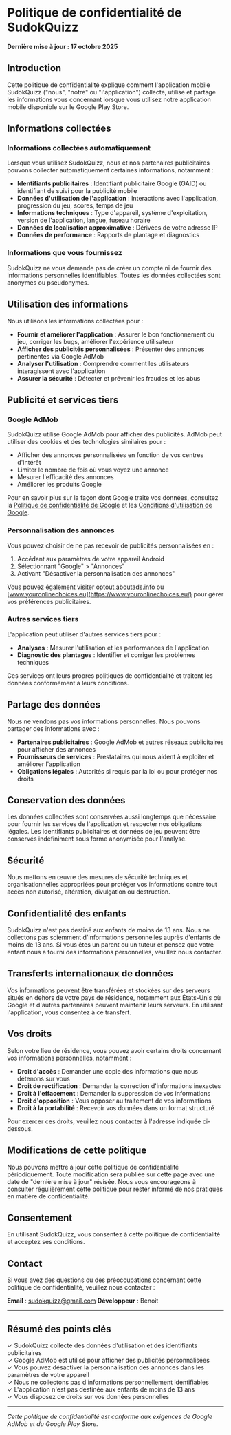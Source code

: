 # Politique de confidentialité de SudokQuizz

**Dernière mise à jour : 17 octobre 2025**

## Introduction

Cette politique de confidentialité explique comment l'application mobile SudokQuizz ("nous", "notre" ou "l'application") collecte, utilise et partage les informations vous concernant lorsque vous utilisez notre application mobile disponible sur le Google Play Store.

## Informations collectées

### Informations collectées automatiquement

Lorsque vous utilisez SudokQuizz, nous et nos partenaires publicitaires pouvons collecter automatiquement certaines informations, notamment :

- **Identifiants publicitaires** : Identifiant publicitaire Google (GAID) ou identifiant de suivi pour la publicité mobile
- **Données d'utilisation de l'application** : Interactions avec l'application, progression du jeu, scores, temps de jeu
- **Informations techniques** : Type d'appareil, système d'exploitation, version de l'application, langue, fuseau horaire
- **Données de localisation approximative** : Dérivées de votre adresse IP
- **Données de performance** : Rapports de plantage et diagnostics

### Informations que vous fournissez

SudokQuizz ne vous demande pas de créer un compte ni de fournir des informations personnelles identifiables. Toutes les données collectées sont anonymes ou pseudonymes.

## Utilisation des informations

Nous utilisons les informations collectées pour :

- **Fournir et améliorer l'application** : Assurer le bon fonctionnement du jeu, corriger les bugs, améliorer l'expérience utilisateur
- **Afficher des publicités personnalisées** : Présenter des annonces pertinentes via Google AdMob
- **Analyser l'utilisation** : Comprendre comment les utilisateurs interagissent avec l'application
- **Assurer la sécurité** : Détecter et prévenir les fraudes et les abus

## Publicité et services tiers

### Google AdMob

SudokQuizz utilise Google AdMob pour afficher des publicités. AdMob peut utiliser des cookies et des technologies similaires pour :

- Afficher des annonces personnalisées en fonction de vos centres d'intérêt
- Limiter le nombre de fois où vous voyez une annonce
- Mesurer l'efficacité des annonces
- Améliorer les produits Google

Pour en savoir plus sur la façon dont Google traite vos données, consultez la [Politique de confidentialité de Google](https://policies.google.com/privacy) et les [Conditions d'utilisation de Google](https://policies.google.com/technologies/partner-sites).

### Personnalisation des annonces

Vous pouvez choisir de ne pas recevoir de publicités personnalisées en :

1. Accédant aux paramètres de votre appareil Android
2. Sélectionnant "Google" > "Annonces"
3. Activant "Désactiver la personnalisation des annonces"

Vous pouvez également visiter [optout.aboutads.info](https://optout.aboutads.info/) ou [www.youronlinechoices.eu](https://www.youronlinechoices.eu/) pour gérer vos préférences publicitaires.

### Autres services tiers

L'application peut utiliser d'autres services tiers pour :

- **Analyses** : Mesurer l'utilisation et les performances de l'application
- **Diagnostic des plantages** : Identifier et corriger les problèmes techniques

Ces services ont leurs propres politiques de confidentialité et traitent les données conformément à leurs conditions.

## Partage des données

Nous ne vendons pas vos informations personnelles. Nous pouvons partager des informations avec :

- **Partenaires publicitaires** : Google AdMob et autres réseaux publicitaires pour afficher des annonces
- **Fournisseurs de services** : Prestataires qui nous aident à exploiter et améliorer l'application
- **Obligations légales** : Autorités si requis par la loi ou pour protéger nos droits

## Conservation des données

Les données collectées sont conservées aussi longtemps que nécessaire pour fournir les services de l'application et respecter nos obligations légales. Les identifiants publicitaires et données de jeu peuvent être conservés indéfiniment sous forme anonymisée pour l'analyse.

## Sécurité

Nous mettons en œuvre des mesures de sécurité techniques et organisationnelles appropriées pour protéger vos informations contre tout accès non autorisé, altération, divulgation ou destruction.

## Confidentialité des enfants

SudokQuizz n'est pas destiné aux enfants de moins de 13 ans. Nous ne collectons pas sciemment d'informations personnelles auprès d'enfants de moins de 13 ans. Si vous êtes un parent ou un tuteur et pensez que votre enfant nous a fourni des informations personnelles, veuillez nous contacter.

## Transferts internationaux de données

Vos informations peuvent être transférées et stockées sur des serveurs situés en dehors de votre pays de résidence, notamment aux États-Unis où Google et d'autres partenaires peuvent maintenir leurs serveurs. En utilisant l'application, vous consentez à ce transfert.

## Vos droits

Selon votre lieu de résidence, vous pouvez avoir certains droits concernant vos informations personnelles, notamment :

- **Droit d'accès** : Demander une copie des informations que nous détenons sur vous
- **Droit de rectification** : Demander la correction d'informations inexactes
- **Droit à l'effacement** : Demander la suppression de vos informations
- **Droit d'opposition** : Vous opposer au traitement de vos informations
- **Droit à la portabilité** : Recevoir vos données dans un format structuré

Pour exercer ces droits, veuillez nous contacter à l'adresse indiquée ci-dessous.

## Modifications de cette politique

Nous pouvons mettre à jour cette politique de confidentialité périodiquement. Toute modification sera publiée sur cette page avec une date de "dernière mise à jour" révisée. Nous vous encourageons à consulter régulièrement cette politique pour rester informé de nos pratiques en matière de confidentialité.

## Consentement

En utilisant SudokQuizz, vous consentez à cette politique de confidentialité et acceptez ses conditions.

## Contact

Si vous avez des questions ou des préoccupations concernant cette politique de confidentialité, veuillez nous contacter :

**Email** : sudokquizz@gmail.com
**Développeur** : Benoit

---

## Résumé des points clés

✓ SudokQuizz collecte des données d'utilisation et des identifiants publicitaires  
✓ Google AdMob est utilisé pour afficher des publicités personnalisées  
✓ Vous pouvez désactiver la personnalisation des annonces dans les paramètres de votre appareil  
✓ Nous ne collectons pas d'informations personnellement identifiables  
✓ L'application n'est pas destinée aux enfants de moins de 13 ans  
✓ Vous disposez de droits sur vos données personnelles  

---

*Cette politique de confidentialité est conforme aux exigences de Google AdMob et du Google Play Store.*
